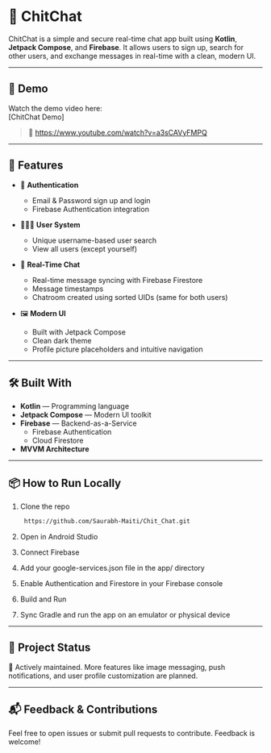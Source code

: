 # 💬 ChitChat

ChitChat is a simple and secure real-time chat app built using **Kotlin**, **Jetpack Compose**, and **Firebase**. It allows users to sign up, search for other users, and exchange messages in real-time with a clean, modern UI.

---

## 🎥 Demo

Watch the demo video here:  
[ChitChat Demo]
> 🔗 https://www.youtube.com/watch?v=a3sCAVyFMPQ

---

## 🚀 Features

- 🔐 **Authentication**
  - Email & Password sign up and login
  - Firebase Authentication integration

- 🧑‍🤝‍🧑 **User System**
  - Unique username-based user search
  - View all users (except yourself)

- 💬 **Real-Time Chat**
  - Real-time message syncing with Firebase Firestore
  - Message timestamps
  - Chatroom created using sorted UIDs (same for both users)

- 🖼️ **Modern UI**
  - Built with Jetpack Compose
  - Clean dark theme
  - Profile picture placeholders and intuitive navigation

---

## 🛠️ Built With

- **Kotlin** — Programming language
- **Jetpack Compose** — Modern UI toolkit
- **Firebase** — Backend-as-a-Service
  - Firebase Authentication
  - Cloud Firestore
- **MVVM Architecture**

---

## 📦 How to Run Locally

1. Clone the repo
   ```bash
    https://github.com/Saurabh-Maiti/Chit_Chat.git
2. Open in Android Studio

3. Connect Firebase

4. Add your google-services.json file in the app/ directory

5. Enable Authentication and Firestore in your Firebase console

6. Build and Run

7. Sync Gradle and run the app on an emulator or physical device
---
## 📌 Project Status
🚧 Actively maintained. More features like image messaging, push notifications, and user profile customization are planned.

---
## 📬 Feedback & Contributions
Feel free to open issues or submit pull requests to contribute. Feedback is welcome!

